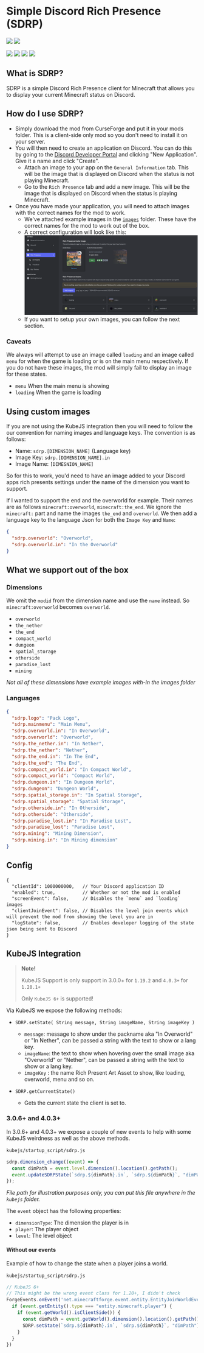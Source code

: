 # Simple Discord Rich Presence (SDRP)

[![](https://cf.way2muchnoise.eu/short_334853.svg)](https://www.curseforge.com/minecraft/mc-mods/simple-discord-rich-presence)
[![](https://cf.way2muchnoise.eu/versions/334853.svg)](https://www.curseforge.com/minecraft/mc-mods/simple-discord-rich-presence)


<p>
<a href="https://maven.nanite.dev/#/releases/com/sunekaer/mods"><img src="https://cdn.nanite.dev/data/assets/available-on-nanite.png" height="70" /></a>
<a href="https://www.curseforge.com/minecraft/mc-mods/architectury-api"><img src="https://cdn.nanite.dev/data/assets/requires-arch.png" height="70" /></a>
<a href="https://fabricmc.net/"><img src="https://cdn.nanite.dev/data/assets/supports-fabric.png" height="70" /></a>
<a href="https://files.minecraftforge.net/net/minecraftforge/forge/"><img src="https://cdn.nanite.dev/data/assets/supports-forge.png" height="70" /></a>
</p>

## What is SDRP?

SDRP is a simple Discord Rich Presence client for Minecraft that allows you to display your current Minecraft status on Discord.

## How do I use SDRP?

- Simply download the mod from CurseForge and put it in your mods folder. This is a client-side only mod so you don't need to install it on your server.
- You will then need to create an application on Discord. You can do this by going to the [Discord Developer Portal](https://discord.com/developers/applications) and clicking "New Application". Give it a name and click "Create".
  - Attach an image to your app on the `General Information` tab. This will be the image that is displayed on Discord when the status is not playing Minecraft.
  - Go to the `Rich Presence` tab and add a new image. This will be the image that is displayed on Discord when the status is playing Minecraft.
- Once you have made your application, you will need to attach images with the correct names for the mod to work. 
  - We've attached example images in the [`images`](./Images) folder. These have the correct names for the mod to work out of the box.
  - A correct configuration will look like this:
    ![Correct Configuration](./.github/assets/config_example.png)
  - If you want to setup your own images, you can follow the next section.

### Caveats

We always will attempt to use an image called `loading` and an image called `menu` for when the game is loading or is on the main menu respectively. If you do not have these images, the mod will simply fail to display an image for these states.

- `menu` When the main menu is showing
- `loading` When the game is loading


## Using custom images

If you are not using the KubeJS integration then you will need to follow the our convention for naming images and language keys. The convention is as follows:

- Name: `sdrp.[DIMENSION_NAME]` (Language key)
- Image Key: `sdrp.[DIMENSION_NAME].in`
- Image Name: `[DIMESNION_NAME]`

So for this to work, you'd need to have an image added to your Discord apps rich presents settings under the name of the dimension you want to support.

If I wanted to support the end and the overworld for example. Their names are as follows `minecraft:overworld`, `minecraft:the_end`. We ignore the `minecraft:` part and name the images `the_end` and `overworld`. We then add a language key to the language Json for both the `Image Key` and `Name`:

```json
{
  "sdrp.overworld": "Overworld",
  "sdrp.overworld.in": "In the Overworld"
}
``` 

## What we support out of the box

### Dimensions

We omit the `modid` from the dimension name and use the `name` instead. So `minecraft:overworld` becomes `overworld`.

- `overworld`
- `the_nether`
- `the_end`
- `compact_world`
- `dungeon`
- `spatial_storage`
- `otherside`
- `paradise_lost`
- `mining`

*Not all of these dimensions have example images with-in the images folder*

### Languages

```json
{
  "sdrp.logo": "Pack Logo",
  "sdrp.mainmenu": "Main Menu",
  "sdrp.overworld.in": "In Overworld",
  "sdrp.overworld": "Overworld",
  "sdrp.the_nether.in": "In Nether",
  "sdrp.the_nether": "Nether",
  "sdrp.the_end.in": "In The End",
  "sdrp.the_end": "The End",
  "sdrp.compact_world.in": "In Compact World",
  "sdrp.compact_world": "Compact World",
  "sdrp.dungeon.in": "In Dungeon World",
  "sdrp.dungeon": "Dungeon World",
  "sdrp.spatial_storage.in": "In Spatial Storage",
  "sdrp.spatial_storage": "Spatial Storage",
  "sdrp.otherside.in": "In Otherside",
  "sdrp.otherside": "Otherside",
  "sdrp.paradise_lost.in": "In Paradise Lost",
  "sdrp.paradise_lost": "Paradise Lost",
  "sdrp.mining": "Mining Dimension",
  "sdrp.mining.in": "In Mining dimension"
}
```
## Config

```json5
{
  "clientId": 1000000000,   // Your Discord application ID
  "enabled": true,          // Whether or not the mod is enabled
  "screenEvent": false,     // Disables the `menu` and `loading` images
  "clientJoinEvent": false, // Disables the level join events which will prevent the mod from showing the level you are in
  "logState": false,        // Enables developer logging of the state json being sent to Discord
}
```

## KubeJS Integration

> **Note!**
> 
> KubeJS Support is only support in 3.0.0+ for `1.19.2` and `4.0.3+` for `1.20.1+`
> 
> Only `KubeJS 6+` is supported!

Via KubeJS we expose the following methods:

- `SDRP.setState( String message, String imageName, String imageKey )`
  - `message`: message to show under the packname aka "In Overworld" or "In Nether", can be passed a string with the text to show or a lang key. 
  - `imageName`: the text to show when hovering over the small image aka "Overworld" or "Nether", can be passed a string with the text to show or a lang key.
  - `imageKey` : the name Rich Present Art Asset to show, like loading, overworld, menu and so on.

- `SDRP.getCurrentState()`
  - Gets the current state the client is set to.

### 3.0.6+ and 4.0.3+

In 3.0.6+ and 4.0.3+ we expose a couple of new events to help with some KubeJS weirdness as well as the above methods.

`kubejs/startup_script/sdrp.js`

```js
sdrp.dimension_change((event) => {
  const dimPath = event.level.dimension().location().getPath();
  event.updateSDRPState(`sdrp.${dimPath}.in`, `sdrp.${dimPath}`, "dimPath");
});
```

*File path for illustration purposes only, you can put this file anywhere in the `kubejs` folder.*

The `event` object has the following properties:

- `dimensionType`: The dimension the player is in
- `player`: The player object
- `level`: The level object

#### Without our events

Example of how to change the state when a player joins a world.

`kubejs/startup_script/sdrp.js`

```js
// KubeJS 6+
// This might be the wrong event class for 1.20+, I didn't check
ForgeEvents.onEvent('net.minecraftforge.event.entity.EntityJoinWorldEvent', event => {
  if (event.getEntity().type === "entity.minecraft.player") {
    if (event.getWorld().isClientSide()) {
      const dimPath = event.getWorld().dimension().location().getPath();
      SDRP.setState(`sdrp.${dimPath}.in`, `sdrp.${dimPath}`, "dimPath");
    }
  }
})
```
